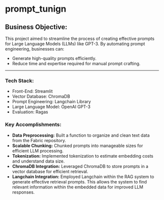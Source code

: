 # prompt_tunign
## Business Objective:
This project aimed to streamline the process of creating effective prompts for Large Language Models (LLMs) like GPT-3. By automating prompt engineering, businesses can:
- Generate high-quality prompts efficiently.
- Reduce time and expertise required for manual prompt crafting.
  
---

### Tech Stack:
- Front-End: Streamlit
- Vector Database: ChromaDB
- Prompt Engineering: Langchain Library
- Large Language Model: OpenAI GPT-3
- Evaluation: Ragas
  
### Key Accomplishments:
- **Data Preprocessing:** Built a function to organize and clean text data from the Fabric repository.
- **Scalable Chunking:** Chunked prompts into manageable sizes for efficient LLM processing.
- **Tokenization:** Implemented tokenization to estimate embedding costs and understand data size.
- **ChromaDB Integration:** Leveraged ChromaDB to store prompts in a vector database for efficient retrieval.
- **Langchain Integration:** Employed Langchain within the RAG system to generate effective retrieval prompts. This allows the system to find relevant information within the embedded data for improved LLM responses.

